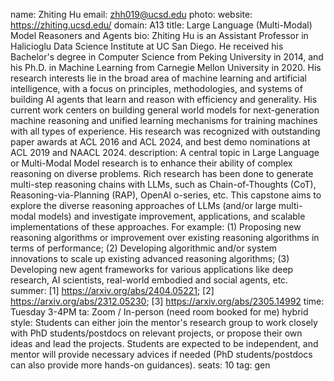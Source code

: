 name: Zhiting Hu
email: zhh019@ucsd.edu
photo: 
website: https://zhiting.ucsd.edu/
domain: A13
title: Large Language (Multi-Modal) Model Reasoners and Agents
bio: Zhiting Hu is an Assistant Professor in Halicioglu Data Science Institute at UC San Diego. He received his Bachelor's degree in Computer Science from Peking University in 2014, and his Ph.D. in Machine Learning from Carnegie Mellon University in 2020. His research interests lie in the broad area of machine learning and artificial intelligence, with a focus on principles, methodologies, and systems of building AI agents that learn and reason with efficiency and generality. His current work centers on building general world models for next-generation machine reasoning and unified learning mechanisms for training machines with all types of experience. His research was recognized with outstanding paper awards at ACL 2016 and ACL 2024, and best demo nominations at ACL 2019 and NAACL 2024.
description: A central topic in Large Language or Multi-Modal Model research is to enhance their ability of complex reasoning on diverse problems. Rich research has been done to generate multi-step reasoning chains with LLMs, such as Chain-of-Thoughts (CoT), Reasoning-via-Planning (RAP), OpenAI o-series, etc. This capstone aims to explore the diverse reasoning approaches of LLMs (and/or large multi-modal models) and investigate improvement, applications, and scalable implementations of these approaches. For example: (1) Proposing new reasoning algorithms or improvement over existing reasoning algorithms in terms of performance; (2) Developing algorithmic and/or system innovations to scale up existing advanced reasoning algorithms; (3) Developing new agent frameworks for various applications like deep research, AI scientists, real-world embodied and social agents, etc.
summer: [1] https://arxiv.org/abs/2404.05221; [2] https://arxiv.org/abs/2312.05230; [3] https://arxiv.org/abs/2305.14992
time: Tuesday 3-4PM
ta: Zoom / In-person (need room booked for me) hybrid
style: Students can either join the mentor's research group to work closely with PhD students/postdocs on relevant projects, or propose their own ideas and lead the projects. Students are expected to be independent, and mentor will provide necessary advices if needed (PhD students/postdocs can also provide more hands-on guidances).
seats: 10
tag: gen
